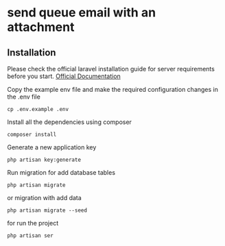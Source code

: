 # send queue email with an attachment

## Installation

Please check the official laravel installation guide for server requirements before you start. [Official Documentation](https://laravel.com/docs/5.5/installation#installation)

Copy the example env file and make the required configuration changes in the .env file

    cp .env.example .env

Install all the dependencies using composer

    composer install

Generate a new application key

    php artisan key:generate

Run migration for add database tables

    php artisan migrate
    
or migration with add data

    php artisan migrate --seed
    
for run the project

    php artisan ser
